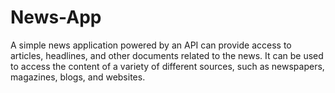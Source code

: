 # News-App
A simple news application powered by an API can provide access to articles, headlines, and other documents related to the news. It can be used to access the content of a variety of different sources, such as newspapers, magazines, blogs, and websites.
